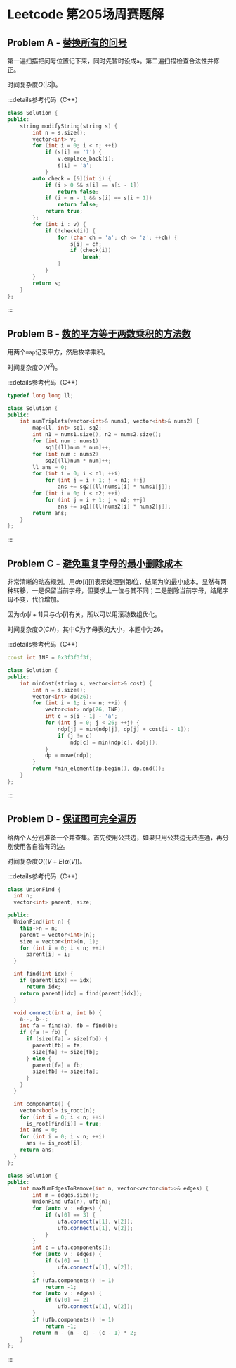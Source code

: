 # Leetcode 第205场周赛题解

## Problem A - [替换所有的问号](https://leetcode.cn/problems/replace-all-s-to-avoid-consecutive-repeating-characters/)

第一遍扫描把问号位置记下来，同时先暂时设成`a`。第二遍扫描检查合法性并修正。

时间复杂度$O(|S|)$。

:::details参考代码（C++）

```cpp
class Solution {
public:
    string modifyString(string s) {
        int n = s.size();
        vector<int> v;
        for (int i = 0; i < n; ++i)
            if (s[i] == '?') {
                v.emplace_back(i);
                s[i] = 'a';
            }
        auto check = [&](int i) {
            if (i > 0 && s[i] == s[i - 1])
                return false;
            if (i < n - 1 && s[i] == s[i + 1])
                return false;
            return true;
        };
        for (int i : v) {
            if (!check(i)) {
                for (char ch = 'a'; ch <= 'z'; ++ch) {
                    s[i] = ch;
                    if (check(i))
                        break;
                }
            }
        }
        return s;
    }
};
```

:::

## Problem B - [数的平方等于两数乘积的方法数](https://leetcode.cn/problems/number-of-ways-where-square-of-number-is-equal-to-product-of-two-numbers/)

用两个`map`记录平方，然后枚举乘积。

时间复杂度$O(N^2)$。

:::details参考代码（C++）

```cpp
typedef long long ll;

class Solution {
public:
    int numTriplets(vector<int>& nums1, vector<int>& nums2) {
        map<ll, int> sq1, sq2;
        int n1 = nums1.size(), n2 = nums2.size();
        for (int num : nums1) 
            sq1[(ll)num * num]++;
        for (int num : nums2)
            sq2[(ll)num * num]++;
        ll ans = 0;
        for (int i = 0; i < n1; ++i)
            for (int j = i + 1; j < n1; ++j)
                ans += sq2[(ll)nums1[i] * nums1[j]];
        for (int i = 0; i < n2; ++i)
            for (int j = i + 1; j < n2; ++j)
                ans += sq1[(ll)nums2[i] * nums2[j]];
        return ans;
    }
};
```

:::

## Problem C - [避免重复字母的最小删除成本](https://leetcode.cn/problems/minimum-deletion-cost-to-avoid-repeating-letters/)

非常清晰的动态规划。用$dp[i][j]$表示处理到第$i$位，结尾为$j$的最小成本。显然有两种转移，一是保留当前字母，但要求上一位与其不同；二是删除当前字母，结尾字母不变，代价增加。

因为$dp[i+1]$只与$dp[i]$有关，所以可以用滚动数组优化。

时间复杂度$O(CN)$，其中$C$为字母表的大小，本题中为$26$。

:::details参考代码（C++）

```cpp
const int INF = 0x3f3f3f3f;

class Solution {
public:
    int minCost(string s, vector<int>& cost) {
        int n = s.size();
        vector<int> dp(26);
        for (int i = 1; i <= n; ++i) {
            vector<int> ndp(26, INF);
            int c = s[i - 1] - 'a';
            for (int j = 0; j < 26; ++j) {
                ndp[j] = min(ndp[j], dp[j] + cost[i - 1]);
                if (j != c)
                    ndp[c] = min(ndp[c], dp[j]);
            }
            dp = move(ndp);
        }
        return *min_element(dp.begin(), dp.end());
    }
};
```

:::

## Problem D - [保证图可完全遍历](https://leetcode.cn/problems/remove-max-number-of-edges-to-keep-graph-fully-traversable/)

给两个人分别准备一个并查集。首先使用公共边，如果只用公共边无法连通，再分别使用各自独有的边。

时间复杂度$O((V+E)\alpha(V))$。

:::details参考代码（C++）

```cpp
class UnionFind {
  int n;
  vector<int> parent, size;

public:
  UnionFind(int n) {
    this->n = n;
    parent = vector<int>(n);
    size = vector<int>(n, 1);
    for (int i = 0; i < n; ++i)
      parent[i] = i;
  }

  int find(int idx) {
    if (parent[idx] == idx)
      return idx;
    return parent[idx] = find(parent[idx]);
  }

  void connect(int a, int b) {
    a--, b--;
    int fa = find(a), fb = find(b);
    if (fa != fb) {
      if (size[fa] > size[fb]) {
        parent[fb] = fa;
        size[fa] += size[fb];
      } else {
        parent[fa] = fb;
        size[fb] += size[fa];
      }
    }
  }

  int components() {
    vector<bool> is_root(n);
    for (int i = 0; i < n; ++i)
      is_root[find(i)] = true;
    int ans = 0;
    for (int i = 0; i < n; ++i)
      ans += is_root[i];
    return ans;
  }
};

class Solution {
public:
    int maxNumEdgesToRemove(int n, vector<vector<int>>& edges) {
        int m = edges.size();
        UnionFind ufa(n), ufb(n);
        for (auto v : edges) {
            if (v[0] == 3) {
                ufa.connect(v[1], v[2]);
                ufb.connect(v[1], v[2]);
            }
        }
        int c = ufa.components();
        for (auto v : edges) {
            if (v[0] == 1) 
                ufa.connect(v[1], v[2]);
        }
        if (ufa.components() != 1)
            return -1;
        for (auto v : edges) {
            if (v[0] == 2)
                ufb.connect(v[1], v[2]);
        }
        if (ufb.components() != 1)
            return -1;
        return m - (n - c) - (c - 1) * 2;
    }
};
```

:::
